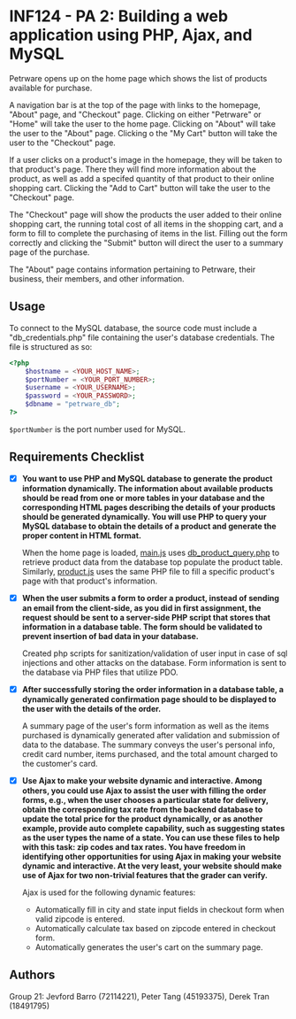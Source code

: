 # INF124 - PA 2: Building a web application using PHP, Ajax, and MySQL 

Petrware opens up on the home page which shows the list of products available for purchase. 

A navigation bar is at the top of the page with links to the homepage, "About" page, and "Checkout" page. Clicking on either "Petrware" or "Home" will take the user to the home page. Clicking on "About" will take the user to the "About" page. Clicking o the "My Cart" button will take the user to the "Checkout" page.

If a user clicks on a product's image in the homepage, they will be taken to that product's page. There they will find more information about the product, as well as add a specifed quantity of that product to their online shopping cart. Clicking the "Add to Cart" button will take the user to the "Checkout" page.

The "Checkout" page will show the products the user added to their online shopping cart, the running total cost of all items in the shopping cart, and a form to fill to complete the purchasing of items in the list. Filling out the form correctly and clicking the "Submit" button will direct the user to a summary page of the purchase.

The "About" page contains information pertaining to Petrware, their business, their members, and other information.

## Usage
To connect to the MySQL database, the source code must include a "db_credentials.php" file containing the user's database credentials. The file is structured as so:

```php
<?php 
    $hostname = <YOUR_HOST_NAME>;
    $portNumber = <YOUR_PORT_NUMBER>;
    $username = <YOUR_USERNAME>;
    $password = <YOUR_PASSWORD>;
    $dbname = "petrware_db";
?>
```
`$portNumber` is the port number used for MySQL.

## Requirements Checklist

- [x] **You want to use PHP and MySQL database to generate the product information dynamically. The information about available products should be read from one or more tables in your database and the corresponding HTML pages describing the details of your products should be generated dynamically. You will use PHP to query your MySQL database to obtain the details of a product and generate the proper content in HTML format.** 

    When the home page is loaded, [main.js](../web/scripts/main.js) uses [db_product_query.php](../web/db_product_query.php) to retrieve product data from the database top populate the product table. Similarly, [product.js](../web/scripts/product.js) uses the same PHP file to fill a specific product's page with that product's information. 

- [x] **When the user submits a form to order a product, instead of sending an email from the client-side, as you did in first assignment, the request should be sent to a server-side PHP script that stores that information in a database table. The form should be validated to prevent insertion of bad data in your database.** 

    Created php scripts for sanitization/validation of user input in case of sql injections and other attacks on the database.  Form information is sent to the database via PHP files that utilize PDO.

- [x] **After successfully storing the order information in a database table, a dynamically generated confirmation page should to be displayed to the user with the details of the order.**

    A summary page of the user's form information as well as the items purchased is dynamically generated after validation and submission of data to the database. The summary conveys the user's personal info, credit card number, items purchased, and the total amount charged to the customer's card.

- [x] **Use Ajax to make your website dynamic and interactive. Among others, you could use Ajax to assist the user with filling the order forms, e.g., when the user chooses a particular state for delivery, obtain the corresponding tax rate from the backend database to update the total price for the product dynamically, or as another example, provide auto complete capability, such as suggesting states as the user types the name of a state. You can use these files to help with this task: zip codes and tax rates. You have freedom in identifying other opportunities for using Ajax in making your website dynamic and interactive. At the very least, your website should make use of Ajax for two non-trivial features that the grader can verify.** 

    Ajax is used for the following dynamic features:
    * Automatically fill in city and state input fields in checkout form when valid zipcode is entered.
    * Automatically calculate tax based on zipcode entered in checkout form.
    * Automatically generates the user's cart on the summary page.

## Authors
Group 21: Jevford Barro (72114221), Peter Tang (45193375), Derek Tran (18491795)